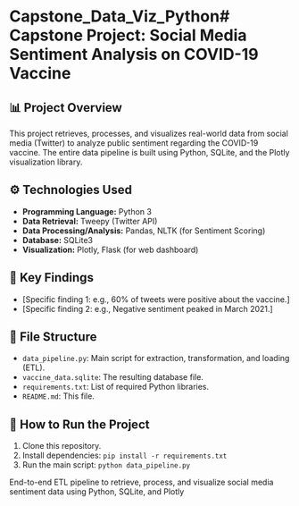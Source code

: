 # Capstone_Data_Viz_Python# Capstone Project: Social Media Sentiment Analysis on COVID-19 Vaccine

## 📊 Project Overview
This project retrieves, processes, and visualizes real-world data from social media (Twitter) to analyze public sentiment regarding the COVID-19 vaccine. The entire data pipeline is built using Python, SQLite, and the Plotly visualization library.

## ⚙️ Technologies Used
- **Programming Language:** Python 3
- **Data Retrieval:** Tweepy (Twitter API)
- **Data Processing/Analysis:** Pandas, NLTK (for Sentiment Scoring)
- **Database:** SQLite3
- **Visualization:** Plotly, Flask (for web dashboard)

## 🚀 Key Findings
- [Specific finding 1: e.g., 60% of tweets were positive about the vaccine.]
- [Specific finding 2: e.g., Negative sentiment peaked in March 2021.]

## 📁 File Structure
- `data_pipeline.py`: Main script for extraction, transformation, and loading (ETL).
- `vaccine_data.sqlite`: The resulting database file.
- `requirements.txt`: List of required Python libraries.
- `README.md`: This file.

## 📝 How to Run the Project
1. Clone this repository.
2. Install dependencies: `pip install -r requirements.txt`
3. Run the main script: `python data_pipeline.py`

End-to-end ETL pipeline to retrieve, process, and visualize social media sentiment data using Python, SQLite, and Plotly
